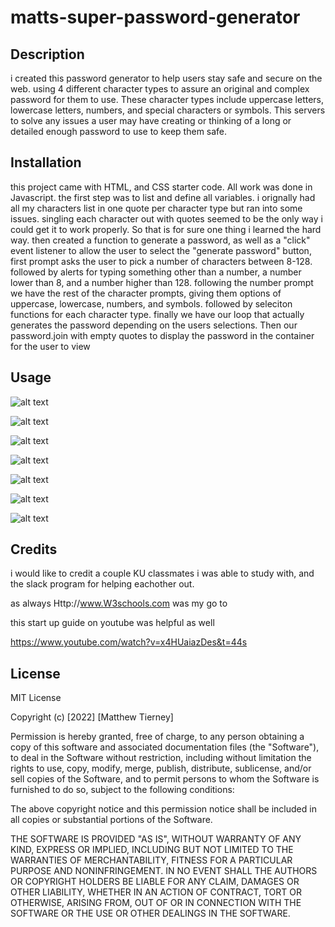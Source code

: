 # matts-super-password-generator

## Description 
i created this password generator to help users stay safe and secure on the web. using 4 different character types to assure an original and complex password for them to use.
These character types include uppercase letters, lowercase letters, numbers, and special characters or symbols.
This servers to solve any issues a user may have creating or thinking of a long or detailed enough password to use to keep them safe.

## Installation 
this project came with HTML, and CSS starter code. All work was done in Javascript. the first step was to list and define all variables. i orignally had all my characters list in one quote per character type but ran into some issues. singling each character out with quotes seemed to be the only way i could get it to work properly. So that is for sure one thing i learned the hard way. then created a function to generate a password, as well as a "click" event listener to allow the user to select the "generate password" button,
first prompt asks the user to pick a number of characters between 8-128. followed by alerts for typing something other than a number, a number lower than 8, and a number higher than 128.
following the number prompt we have the rest of the character prompts, giving them options of uppercase, lowercase, numbers, and symbols. followed by seleciton functions for each character type.
finally we have our loop that actually generates the password depending on the users selections. Then our password.join with empty quotes to display the password in the container for the user to view 

## Usage 
![alt text](assets/images/Screenshot%20(42).png)
      
![alt text](assets/images/Screenshot%20(43).png)
    
![alt text](assets/images/Screenshot%20(44).png)

![alt text](assets\images/Screenshot%20(45).png)
    
![alt text](assets\images/Screenshot%20(46).png)
      
![alt text](assets\images/Screenshot%20(47).png)
    
![alt text](assets\images/Screenshot%20(48).png)
         
      
## Credits

i would like to credit a couple KU classmates i was able to study with, and the slack program for helping eachother out. 

as always Http://www.W3schools.com was my go to 

this start up guide on youtube was helpful as well

https://www.youtube.com/watch?v=x4HUaiazDes&t=44s

## License 

MIT License

Copyright (c) [2022] [Matthew Tierney]

Permission is hereby granted, free of charge, to any person obtaining a copy
of this software and associated documentation files (the "Software"), to deal
in the Software without restriction, including without limitation the rights
to use, copy, modify, merge, publish, distribute, sublicense, and/or sell
copies of the Software, and to permit persons to whom the Software is
furnished to do so, subject to the following conditions:

The above copyright notice and this permission notice shall be included in all
copies or substantial portions of the Software.

THE SOFTWARE IS PROVIDED "AS IS", WITHOUT WARRANTY OF ANY KIND, EXPRESS OR
IMPLIED, INCLUDING BUT NOT LIMITED TO THE WARRANTIES OF MERCHANTABILITY,
FITNESS FOR A PARTICULAR PURPOSE AND NONINFRINGEMENT. IN NO EVENT SHALL THE
AUTHORS OR COPYRIGHT HOLDERS BE LIABLE FOR ANY CLAIM, DAMAGES OR OTHER
LIABILITY, WHETHER IN AN ACTION OF CONTRACT, TORT OR OTHERWISE, ARISING FROM,
OUT OF OR IN CONNECTION WITH THE SOFTWARE OR THE USE OR OTHER DEALINGS IN THE
SOFTWARE.

